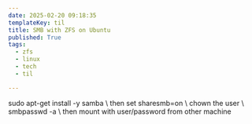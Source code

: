 ```yaml
---
date: 2025-02-20 09:18:35
templateKey: til
title: SMB with ZFS on Ubuntu
published: True
tags:
  - zfs
  - linux
  - tech
  - til

---
```


sudo apt-get install -y samba \\ then set sharesmb=on \\ chown the user \\ smbpasswd <user> -a \\ then mount with user/password from other machine
